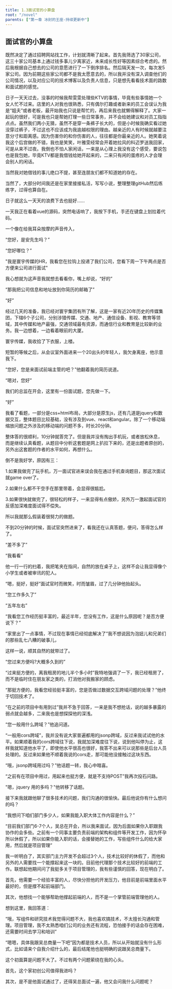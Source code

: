 ```yaml
---
title: 1.3面试官的小算盘
root: "/novel"
parents: ["第一章 冰封的王座-持续更新中"]
---
```

## 面试官的小算盘

既然决定了通过招聘网站找工作，计划就清晰了起来。首先我筛选了30家公司，这三十家公司基本上通过钱多事儿少离家近，未来成长性好等因素综合考虑的。然后我根据自己想去的公司的意愿进行了一下倒序排名。然后隔天发一次，每次发5家公司。因为前期这些家公司都不是我太愿意去的，所以我并没有深入调查他们的公司情况，以及对应公司的技术博客以及负责人信息，只是想先看看技术面的路数和面试题的感觉。

日子一天天过去，没事的时候我帮雯雯处理些KTV的事情，毕竟有些事情她一个女人忙不过来。店里的人对我也很熟悉，只有偶尔打趣或者新来的员工会误认为我是“姐夫”或者老板，最开始我也只说是帮忙的，再后来我也就懒得解释了。大家一起玩的很好，可是我也只是帮她打理一些日常事务，并不会给她建议和对员工指指点点。虽然我们两小无猜，虽然不是穿一条裤子长大的，但是小时候我确实看过她没穿过裤子，不过这也不应该成为我逾越权限的理由。越亲近的人有时候就越要注意分寸和距离感。因为伤害你的和你伤害的人，往往都是你最亲近的人。她笑着说我这个后宫做的不错，我也是笑笑，叶雅雯经常会开着她拉风的科迈罗送我回家，可是从来不过夜。我倒也不怕人家闲话，一来是从心理上我没有这个感受，要说包也是我包她，毕竟KTV都是我借钱给她开起来的，二来只有闲的蛋疼的人才会理会别人的闲话。

当然我对她借钱的事儿绝口不提，甚至连朋友们都不知道她的存在。

当然了，大部分时间我还是在家里接接私活，写写小说，整理整理gitHub然后练练字，过得也算自在。

日子就这么一天天的浪费下去也挺好……

一天我正在看着vue的源码，突然电话响了，我按下手机，手还在键盘上划拉着代码。

一个像在给我耳朵按摩的声音传入，

“您好，是安先生吗？”

“您好哪位？”

"我是寰宇传媒的HR，我看您在拉钩上投递了我们公司，您看下周一下午两点是否方便来公司进行面试"

我心想就为这声音我就想去看看你，嘴上却说，“好的”

“那我把公司信息和地址放到你简历的邮箱了”

“好”

经过几天的准备，我已经对寰宇集团有所了解，这是一家有近20年历史的传媒集团，下辖6个子公司，分别涉猎传媒、交通、地产、通信设备、影视、教育等领域，其中传媒和地产最强，交通领域最有资源，而通信行业和教育是比较新的业务。我一边想着，一边看着眼前的大厦。

寰宇传媒，我收拾了下衣服，上楼。

短暂的等候之后，从会议室外面进来一个20出头的年轻人，我欠身离座，他示意我下。

“您好，您是来面试前端主管的吧？”他翻着我的简历说道。

“嗯对，您好”

我们的总监在开会，这里有一份面试题，您先做一下。

“好”

我看了看题，一部分是css+html布局，大部分是原生js，还有几道是jquery和数据交互，整体题目比较基础，没有涉及到vue、react和angular。除了一个移动端缩放问题之外涉及的移动端的问题不多，时长20分钟。

整体答的很顺利，10分钟就答完了。但是我并没有掏出手机玩，或者放松休息，而是继续认真看题，从题目中分析这套题是网上扒拉下来的，还是出题者原创的，另外出这套题的作者的水平如何，再想什么。

倒不是我好学，原因有三：

1.如果我做完了玩手机，万一面试官进来误会我在通过手机查询题目，那这次面试就game over了。

2.如果什么都不干空手在那里带着，会显得很尴尬。

3.如果很快就做完了，很轻松的样子，一来显得有点傲娇，另外万一激起面试官的反感加深难度面试得不偿失。

所以我就那么假装着很努力的做题。

不到20分钟的时候，面试官突然进来了，看我还在认真答题，便问，答得怎么样了。

“差不多了”

“我看看”

他一行一行的扫着，我把笔夹在指间，自然的放在桌子上，这样不会让我显得像个小学生或者被审讯的犯人。

“嗯，挺好，挺好”面试官时而微笑，时而皱眉，过了几分钟他抬起头。

“您工作多久了”

“五年左右”

“我看您工作经历挺丰富的，最近半年，您没有工作，这是什么原因呢？是否方便说下？”

“家里出了一点事情，不过现在事情已经彻底解决了”我不想说因为泡妞儿和兄弟们的那些乱七八糟的破事儿，

这样一说，顺其自然的就带过了。

“您过来方便吗?大概多久到的”

“过来挺方便的，离我租房的地儿半个多小时”我特地强调了一下，我已经租房了，而不是临时住在朋友家之类的，打消他对我搬家的顾虑。

“那挺方便的，我看您经验挺丰富的，您是否做过数据交互跨域问题的处理？”他终于切回技术了。

“在之前的项目中有用到过”我并不急于回答，一来是我不想抢话，说的越多暴露的弱点就会越多，二来我也是想探探他的深浅。

“您一般用什么跨域？”他追问道。

“一般用cors跨域”，我并没有说大家普遍都用的jsonp跨域，反过来我试试他的水平。如果顺着我的cors跨域往下说，我就加深难度往下说，说到他叫停为止，这样我就知道他水平了，即使他水平很高也很好，我答不出来可以说那些是后台人员处理的。反过来如果他不顺着我说的cors走，那可能他没接触过这块东西。

“哦，jsonp跨域用过吗？”他话题一转，我心中暗喜。

“之前有在项目中用过，用起来也挺方便，就是不支持POST”我再次投石问路。

"嗯，jquery 用的多吗？"他转移了话题。

接下来我就跟他聊了很多技术的问题，我们沟通的很愉快。最后他说你有什么想问的吗？

“我想问下咱们部门多少人，如果我能入职大体工作内容是什么？”

“目前我们部门6-7个人，吴总在开会，所以我来面试，因为后面如果你入职跟我协作的会多些。之前有一个同事主要负责前端的架构和组件等开发工作，因为怀孕所以休假了，所以如果你能入职的话，会接替她的工作，写些组件什么的给大家用，然后就是项目管理”

我一听明白了，其实部门主力开发不会超过3个人，技术比较好的休假了，而他和另外的人需要找一个能撑起来这一块的。目前他代理那个技术比较好的前端的工作。联想起他期间问了我挺多关于项目管理的，我有些谨慎的回答，现在明白了。

首先，他需要一个经验丰富的人，尽快分担他的开发压力，他目前是前端里面水平最好的，但是撑不起前端部门。

其次，他想找一个能够帮助他撑起前端的人，而不是一个掌管前端管理他的人。

想到这里，我回答道：

“哦，写组件和研究技术我觉得问题不大，我也喜欢搞技术，不太擅长沟通和管理。项目管理，我不太熟悉咱们公司的业务还有流程，恐怕接手的话会存在困难，还需要时间去学习和培训”

“嗯嗯，具体我跟吴总商量一下吧”因为都是技术人员，所以从开始就没有什么形式，比如请来个自我介绍什么的，最后结尾他也挺明确的说跟吴总商量下。

这个初面算是问题不大了。不过有两个问题萦绕在我的心头。

首先，这个家初创公司值得我进吗？

其次，是不是他面试通过了，还得吴总面试一遍，他又会问我什么问题呢？

































